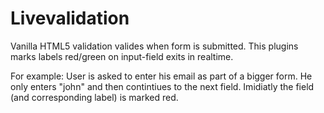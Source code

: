 Livevalidation
==========
Vanilla HTML5 validation valides when form is submitted.
This plugins marks labels red/green on input-field exits in realtime.

For example:
User is asked to enter his email as part of a bigger form. He only enters "john" and then contintiues to the next field.
Imidiatly the field (and corresponding label) is marked red.

